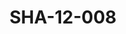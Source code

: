 ---
pid: SHA-12-008
title: SHA-12-008
language: en
collection: Sharhabil Ahmed
original_label: 
rights: Sharhabil Ahmed
location_of_original: Sharhabil Ahmed
photographer_or_studio: 
scanned_from: photograph 8.7 by 12.6
_date: '1984'
location: Libya
description: 'Sharhabil Ahmed and Jaylan al Wathiq '
additional_notes: 
permission_display: 'yes'
on_server: 'no'
on_website: 'no'
permalink: /photopages/en/SHA-12-008.html
layout: photo-page
---